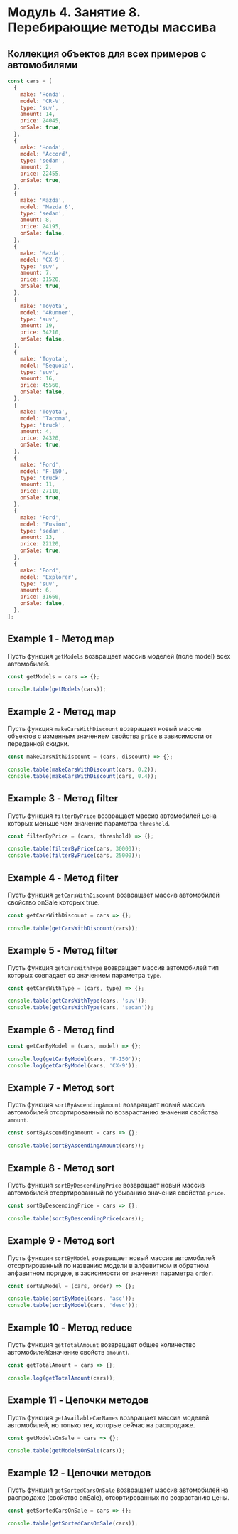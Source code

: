# Модуль 4. Занятие 8. Перебирающие методы массива

## Коллекция объектов для всех примеров с автомобилями

```js
const cars = [
  {
    make: 'Honda',
    model: 'CR-V',
    type: 'suv',
    amount: 14,
    price: 24045,
    onSale: true,
  },
  {
    make: 'Honda',
    model: 'Accord',
    type: 'sedan',
    amount: 2,
    price: 22455,
    onSale: true,
  },
  {
    make: 'Mazda',
    model: 'Mazda 6',
    type: 'sedan',
    amount: 8,
    price: 24195,
    onSale: false,
  },
  {
    make: 'Mazda',
    model: 'CX-9',
    type: 'suv',
    amount: 7,
    price: 31520,
    onSale: true,
  },
  {
    make: 'Toyota',
    model: '4Runner',
    type: 'suv',
    amount: 19,
    price: 34210,
    onSale: false,
  },
  {
    make: 'Toyota',
    model: 'Sequoia',
    type: 'suv',
    amount: 16,
    price: 45560,
    onSale: false,
  },
  {
    make: 'Toyota',
    model: 'Tacoma',
    type: 'truck',
    amount: 4,
    price: 24320,
    onSale: true,
  },
  {
    make: 'Ford',
    model: 'F-150',
    type: 'truck',
    amount: 11,
    price: 27110,
    onSale: true,
  },
  {
    make: 'Ford',
    model: 'Fusion',
    type: 'sedan',
    amount: 13,
    price: 22120,
    onSale: true,
  },
  {
    make: 'Ford',
    model: 'Explorer',
    type: 'suv',
    amount: 6,
    price: 31660,
    onSale: false,
  },
];
```

## Example 1 - Метод map

Пусть функция `getModels` возвращает массив моделей (поле model) всех
автомобилей.

```js
const getModels = cars => {};

console.table(getModels(cars));
```

## Example 2 - Метод map

Пусть функция `makeCarsWithDiscount` возвращает новый массив объектов с изменным
значением свойства `price` в зависимости от переданной скидки.

```js
const makeCarsWithDiscount = (cars, discount) => {};

console.table(makeCarsWithDiscount(cars, 0.2));
console.table(makeCarsWithDiscount(cars, 0.4));
```

## Example 3 - Метод filter

Пусть функция `filterByPrice` возвращает массив автомобилей цена которых меньше
чем значение параметра `threshold`.

```js
const filterByPrice = (cars, threshold) => {};

console.table(filterByPrice(cars, 30000));
console.table(filterByPrice(cars, 25000));
```

## Example 4 - Метод filter

Пусть функция `getCarsWithDiscount` возвращает массив автомобилей свойство
onSale которых true.

```js
const getCarsWithDiscount = cars => {};

console.table(getCarsWithDiscount(cars));
```

## Example 5 - Метод filter

Пусть функция `getCarsWithType` возвращает массив автомобилей тип которых
совпадает со значением параметра `type`.

```js
const getCarsWithType = (cars, type) => {};

console.table(getCarsWithType(cars, 'suv'));
console.table(getCarsWithType(cars, 'sedan'));
```

## Example 6 - Метод find

```js
const getCarByModel = (cars, model) => {};

console.log(getCarByModel(cars, 'F-150'));
console.log(getCarByModel(cars, 'CX-9'));
```

## Example 7 - Метод sort

Пусть функция `sortByAscendingAmount` возвращает новый массив автомобилей
отсортированный по возврастанию значения свойства `amount`.

```js
const sortByAscendingAmount = cars => {};

console.table(sortByAscendingAmount(cars));
```

## Example 8 - Метод sort

Пусть функция `sortByDescendingPrice` возвращает новый массив автомобилей
отсортированный по убыванию значения свойства `price`.

```js
const sortByDescendingPrice = cars => {};

console.table(sortByDescendingPrice(cars));
```

## Example 9 - Метод sort

Пусть функция `sortByModel` возвращает новый массив автомобилей отсортированный
по названию модели в алфавитном и обратном алфавитном порядке, в засисимости от
значения параметра `order`.

```js
const sortByModel = (cars, order) => {};

console.table(sortByModel(cars, 'asc'));
console.table(sortByModel(cars, 'desc'));
```

## Example 10 - Метод reduce

Пусть функция `getTotalAmount` возвращает общее количество автомобилей(значение
свойств `amount`).

```js
const getTotalAmount = cars => {};

console.log(getTotalAmount(cars));
```

## Example 11 - Цепочки методов

Пусть функция `getAvailableCarNames` возвращает массив моделей автомобилей, но
только тех, которые сейчас на распродаже.

```js
const getModelsOnSale = cars => {};

console.table(getModelsOnSale(cars));
```

## Example 12 - Цепочки методов

Пусть функция `getSortedCarsOnSale` возвращает массив автомобилей на распродаже
(свойство onSale), отсортированных по возрастанию цены.

```js
const getSortedCarsOnSale = cars => {};

console.table(getSortedCarsOnSale(cars));
```
